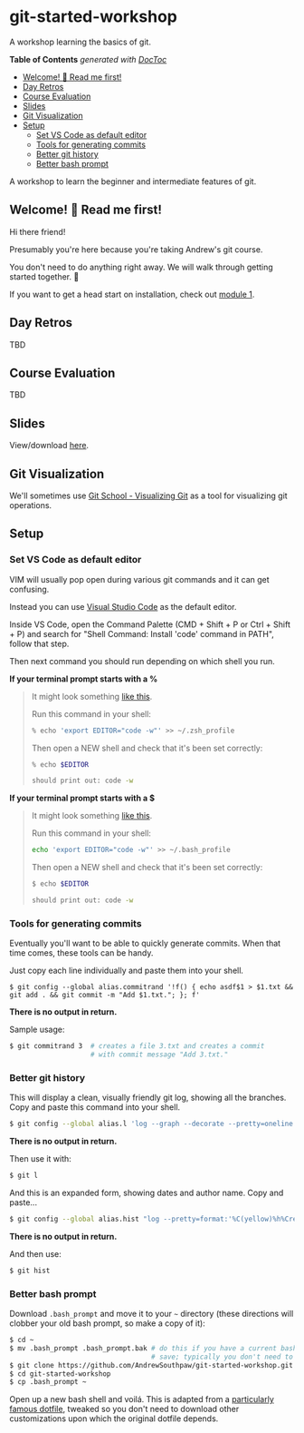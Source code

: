 # git-started-workshop

A workshop learning the basics of git.

<!-- START doctoc generated TOC please keep comment here to allow auto update -->
<!-- DON'T EDIT THIS SECTION, INSTEAD RE-RUN doctoc TO UPDATE -->
**Table of Contents**  *generated with [DocToc](https://github.com/thlorenz/doctoc)*

- [Welcome! 👋 Read me first!](#welcome--read-me-first)
- [Day Retros](#day-retros)
- [Course Evaluation](#course-evaluation)
- [Slides](#slides)
- [Git Visualization](#git-visualization)
- [Setup](#setup)
  - [Set VS Code as default editor](#set-vs-code-as-default-editor)
  - [Tools for generating commits](#tools-for-generating-commits)
  - [Better git history](#better-git-history)
  - [Better bash prompt](#better-bash-prompt)

<!-- END doctoc generated TOC please keep comment here to allow auto update -->

A workshop to learn the beginner and intermediate features of git.

## Welcome! 👋 Read me first!

Hi there friend! 

Presumably you're here because you're taking Andrew's git course.

You don't need to do anything right away. We will walk through getting started together. 🤝

If you want to get a head start on installation, check out [module 1](./01_installation/README.md).

## Day Retros

TBD

## Course Evaluation

TBD

## Slides

View/download [here](https://drive.google.com/file/d/1Tfogzs9FqPhGePpTiP6XU1wCWDmvDe9Q/view?usp=sharing).

## Git Visualization

We'll sometimes use [Git School - Visualizing Git](http://git-school.github.io/visualizing-git/) as a tool for visualizing git operations.

## Setup

### Set VS Code as default editor

VIM will usually pop open during various git commands and it can get confusing.

Instead you can use [Visual Studio Code](https://code.visualstudio.com/) as the default editor.

Inside VS Code, open the Command Palette (CMD + Shift + P or Ctrl + Shift + P) and search for "Shell Command: Install 'code' command in PATH", follow that step.

Then next command you should run depending on which shell you run.

**If your terminal prompt starts with a %**

> It might look something [like this](https://i.stack.imgur.com/bUR9P.png).
> 
> Run this command in your shell:
> 
> ```bash
> % echo 'export EDITOR="code -w"' >> ~/.zsh_profile
> ```
> 
> Then open a NEW shell and check that it's been set correctly:
> 
> ```bash
> % echo $EDITOR
> 
> should print out: code -w
> ```

**If your terminal prompt starts with a $**

> It might look something [like this](https://miro.medium.com/max/1960/0*jdx5-Ww6NH3ozn0Z.png).
> 
> Run this command in your shell:
> 
> ```bash
> echo 'export EDITOR="code -w"' >> ~/.bash_profile
> ```
> 
> Then open a NEW shell and check that it's been set correctly:
> 
> ```bash
> $ echo $EDITOR
> 
> should print out: code -w
> ```

### Tools for generating commits

Eventually you'll want to be able to quickly generate commits. When that time comes, these tools can be handy.

Just copy each line individually and paste them into your shell.

```
$ git config --global alias.commitrand '!f() { echo asdf$1 > $1.txt && git add . && git commit -m "Add $1.txt."; }; f'
```

**There is no output in return.**

Sample usage:

```bash
$ git commitrand 3  # creates a file 3.txt and creates a commit
                    # with commit message "Add 3.txt."
```

### Better git history

This will display a clean, visually friendly git log, showing all the branches. Copy and paste this command into your shell.

```bash
$ git config --global alias.l 'log --graph --decorate --pretty=oneline --abbrev-commit --all'
```

**There is no output in return.**

Then use it with:

```bash
$ git l
```

And this is an expanded form, showing dates and author name. Copy and paste...

```bash
$ git config --global alias.hist "log --pretty=format:'%C(yellow)%h%Creset %Cgreen%ad%Creset | %s%C(magenta)%d%Creset [%Cblue%an%Creset]' --graph --date=short --decorate"
```

**There is no output in return.**

And then use:

```bash
$ git hist
```

### Better bash prompt

Download `.bash_prompt` and move it to your `~` directory (these directions will clobber your old bash prompt, so make a copy of it):

```bash
$ cd ~
$ mv .bash_prompt .bash_prompt.bak # do this if you have a current bash_prompt you want to
                                   # save; typically you don't need to if you're new to bash
$ git clone https://github.com/AndrewSouthpaw/git-started-workshop.git
$ cd git-started-workshop
$ cp .bash_prompt ~
```

Open up a new bash shell and voilá. This is adapted from a [particularly famous dotfile](https://github.com/necolas/dotfiles/blob/master/shell/bash_prompt), tweaked so you don't need to download other customizations upon which the original dotfile depends.

